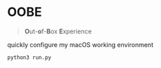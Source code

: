 # OOBE
> **O**ut-**o**f-**B**ox **E**xperience

quickly configure my macOS working environment

```shell
python3 run.py
```

